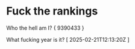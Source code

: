 # Fuck the rankings

Who the hell am I?
{ 9390433 }

What fucking year is it?
[ 2025-02-21T12:13:20Z ]
